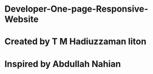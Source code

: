 # Developer-One-page-Responsive-Website
# Created by T M Hadiuzzaman liton
# Inspired by Abdullah Nahian
